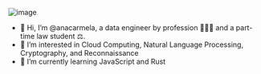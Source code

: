 ![image]({https://img.shields.io/badge/-Hackerrank-2EC866?style=for-the-badge&logo=HackerRank&logoColor=white})

- 👋 Hi, I’m @anacarmela, a data engineer by profession 👩🏻‍💻 and a part-time law student ⚖️.
- 👀 I’m interested in Cloud Computing, Natural Language Processing, Cryptography, and Reconnaissance
- 🌱 I’m currently learning JavaScript and Rust

<!---
anacarmela/anacarmela is a ✨ special ✨ repository because its `README.md` (this file) appears on your GitHub profile.
You can click the Preview link to take a look at your changes.
--->
